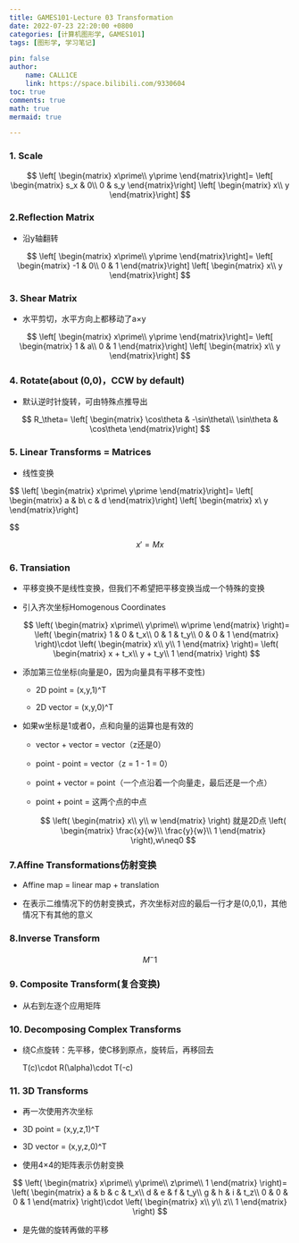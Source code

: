 ```yaml
---
title: GAMES101-Lecture 03 Transformation
date: 2022-07-23 22:20:00 +0800
categories: [计算机图形学, GAMES101]
tags: [图形学, 学习笔记]

pin: false
author: 
    name: CALL1CE
    link: https://space.bilibili.com/9330604
toc: true
comments: true
math: true
mermaid: true

---
```


### 1. Scale

$$
\left[
\begin{matrix}
x\prime\\
y\prime
\end{matrix}\right]=
\left[
\begin{matrix}
s_x & 0\\
0 & s_y
\end{matrix}\right]
\left[
\begin{matrix}
x\\
y
\end{matrix}\right]
$$

### 2.Reflection Matrix

- 沿y轴翻转

$$
\left[
\begin{matrix}
x\prime\\
y\prime
\end{matrix}\right]=
\left[
\begin{matrix}
-1 & 0\\
0 & 1
\end{matrix}\right]
\left[
\begin{matrix}
x\\
y
\end{matrix}\right]
$$

### 3. Shear Matrix

- 水平剪切，水平方向上都移动了a×y

$$
\left[
\begin{matrix}
x\prime\\
y\prime
\end{matrix}\right]=
\left[
\begin{matrix}
1 & a\\
0 & 1
\end{matrix}\right]
\left[
\begin{matrix}
x\\
y
\end{matrix}\right]
$$

### 4. Rotate(about (0,0)，CCW by default)

- 默认逆时针旋转，可由特殊点推导出

$$
R_\theta=
\left[
\begin{matrix}
\cos\theta & -\sin\theta\\
\sin\theta & \cos\theta
\end{matrix}\right]
$$

### 5. Linear Transforms = Matrices

* 线性变换

$$
\left[
\begin{matrix}
x\prime\\
y\prime
\end{matrix}\right]=
\left[
\begin{matrix}
a & b\\
c & d
\end{matrix}\right]
\left[
\begin{matrix}
x\\
y
\end{matrix}\right]

$$

$$
x\prime=Mx
$$

### 6. Transiation

- 平移变换不是线性变换，但我们不希望把平移变换当成一个特殊的变换

- 引入齐次坐标Homogenous Coordinates
  
  $$
  \left(
\begin{matrix}
x\prime\\
y\prime\\
w\prime
\end{matrix}
\right)=
\left(
\begin{matrix}
1 & 0 & t_x\\
0 & 1 & t_y\\
0 & 0 & 1
\end{matrix}
\right)\cdot
\left(
\begin{matrix}
x\\
y\\
1
\end{matrix}
\right)=
\left(
\begin{matrix}
x + t_x\\
y + t_y\\
1
\end{matrix}
\right)
  $$

- 添加第三位坐标(向量是0，因为向量具有平移不变性)
  
  - 2D point = (x,y,1)^T
  
  - 2D vector = (x,y,0)^T

- 如果w坐标是1或者0，点和向量的运算也是有效的
  
  - vector + vector = vector（z还是0）
  
  - point - point = vector（z = 1 - 1 = 0）
  
  - point + vector = point（一个点沿着一个向量走，最后还是一个点）
  
  - point + point = 这两个点的中点
    
    $$
    \left(
\begin{matrix}
x\\
y\\
w
\end{matrix}
\right)
就是2D点
\left(
\begin{matrix}
\frac{x}{w}\\
\frac{y}{w}\\
1
\end{matrix}
\right),w\neq0
    $$

### 7.Affine Transformations仿射变换

- Affine map = linear map + translation

- 在表示二维情况下的仿射变换式，齐次坐标对应的最后一行才是(0,0,1)，其他情况下有其他的意义

### 8.Inverse Transform

$$
M^-1
$$

### 9. Composite Transform(复合变换)

- 从右到左逐个应用矩阵

### 10. Decomposing Complex Transforms

- 绕C点旋转：先平移，使C移到原点，旋转后，再移回去
  
  T(c)\cdot R(\alpha)\cdot T(-c)

### 11. 3D Transforms

- 再一次使用齐次坐标

- 3D point = (x,y,z,1)^T

- 3D vector = (x,y,z,0)^T

- 使用4×4的矩阵表示仿射变换

$$
\left(
\begin{matrix}
x\prime\\
y\prime\\
z\prime\\
1
\end{matrix}
\right)=
\left(
\begin{matrix}
a & b & c & t_x\\
d & e & f & t_y\\
g & h & i & t_z\\
0 & 0 & 0 & 1
\end{matrix}
\right)\cdot
\left(
\begin{matrix}
x\\
y\\
z\\
1
\end{matrix}
\right)
$$

- 是先做的旋转再做的平移

